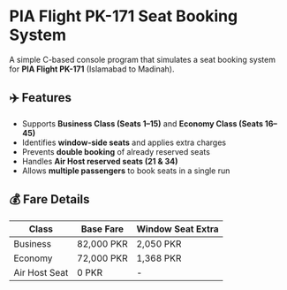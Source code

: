 # PIA Flight PK-171 Seat Booking System

A simple C-based console program that simulates a seat booking system for **PIA Flight PK-171** (Islamabad to Madinah).

## ✈️ Features

- Supports **Business Class (Seats 1–15)** and **Economy Class (Seats 16–45)**
- Identifies **window-side seats** and applies extra charges
- Prevents **double booking** of already reserved seats
- Handles **Air Host reserved seats (21 & 34)**
- Allows **multiple passengers** to book seats in a single run

## 💰 Fare Details

| Class         | Base Fare | Window Seat Extra |
|---------------|-----------|-------------------|
| Business      | 82,000 PKR | 2,050 PKR         |
| Economy       | 72,000 PKR | 1,368 PKR         |
| Air Host Seat | 0 PKR     | -                
